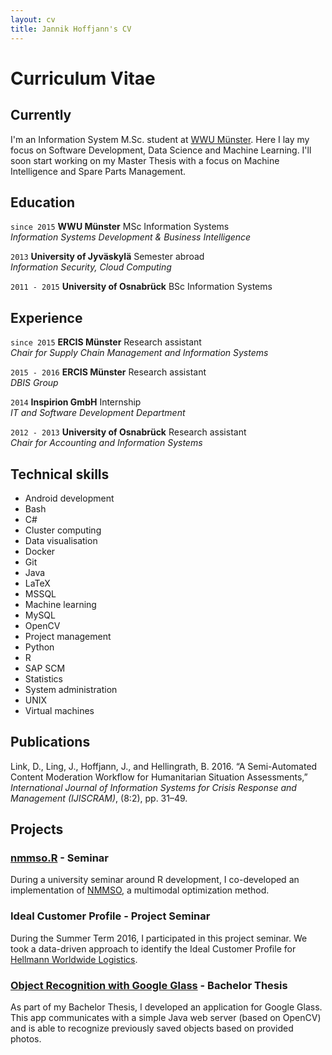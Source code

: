 ```yaml
---
layout: cv
title: Jannik Hoffjann's CV
---
```

# Curriculum Vitae

## Currently

I'm an Information System M.Sc. student at [WWU Münster](https://www.wi.uni-muenster.de). Here I lay my focus on Software Development, Data Science and Machine Learning. I'll soon start working on my Master Thesis with a focus on Machine Intelligence and Spare Parts Management.

## Education

`since 2015`
__WWU Münster__ MSc Information Systems    
_Information Systems Development & Business Intelligence_

`2013`
__University of Jyväskylä__ Semester abroad    
_Information Security, Cloud Computing_

`2011 - 2015`
__University of Osnabrück__ BSc Information Systems




## Experience

`since 2015` 
__ERCIS Münster__ Research assistant    
_Chair for Supply Chain Management and Information Systems_

`2015 - 2016` 
__ERCIS Münster__ Research assistant    
_DBIS Group_

`2014`
__Inspirion GmbH__ Internship     
_IT and Software Development Department_

`2012 - 2013` 
__University of Osnabrück__ Research assistant    
_Chair for Accounting and Information Systems_







## Technical skills

* Android development
* Bash
* C#
* Cluster computing
* Data visualisation
* Docker
* Git
* Java
* LaTeX
* MSSQL
* Machine learning
* MySQL
* OpenCV
* Project management
* Python
* R
* SAP SCM
* Statistics
* System administration
* UNIX
* Virtual machines

## Publications
Link, D., Ling, J., Hoffjann, J., and Hellingrath, B. 2016. “A Semi-Automated Content Moderation Workflow for Humanitarian Situation Assessments,” _International Journal of Information Systems for Crisis Response and Management (IJISCRAM)_, (8:2), pp. 31–49.

## Projects

### [nmmso.R](https://github.com/jhoffjann/nmmso.R) - Seminar

During a university seminar around R development, I co-developed an implementation of [NMMSO](http://ieeexplore.ieee.org/document/6900309/), a multimodal optimization method.

### Ideal Customer Profile - Project Seminar

During the Summer Term 2016, I participated in this project seminar. We took a data-driven approach to identify the Ideal Customer Profile for [Hellmann Worldwide Logistics](http://www.hellmann.net/en/germany/).

### [Object Recognition with Google Glass](https://github.com/jhoffjann/Bachelorarbeit) - Bachelor Thesis

As part of my Bachelor Thesis, I developed an application for Google Glass. This app communicates with a simple Java web server (based on OpenCV) and is able to recognize previously saved objects based on provided photos.

<!-- ### Footer

Last updated: May 2013 -->
